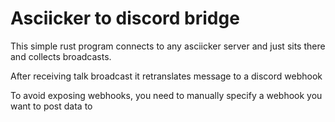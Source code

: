 # Asciicker to discord bridge
This simple rust program connects to any asciicker server and just sits there and collects broadcasts.

After receiving talk broadcast it retranslates message to a discord webhook

To avoid exposing webhooks, you need to manually specify a webhook you want to post data to
